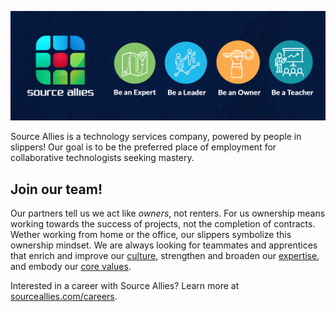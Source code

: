 [![Source Allies](https://raw.githubusercontent.com/sourceallies/.github/main/profile/sa-header.png)](https://sourceallies.com/)

Source Allies is a technology services company, powered by people in slippers!
Our goal is to be the preferred place of employment for collaborative technologists seeking mastery.

## Join our team!

Our partners tell us we act like *owners*, not renters.
For us ownership means working towards the success of projects, not the completion of contracts.
Wether working from home or the office, our slippers symbolize this ownership mindset.
We are always looking for teammates and apprentices that enrich and improve our [culture](https://www.sourceallies.com/careers/), strengthen and broaden our [expertise](https://www.sourceallies.com/what-we-do/#our-expertise), and embody our [core values](https://www.sourceallies.com/#our-core-values).

Interested in a career with Source Allies?
Learn more at [sourceallies.com/careers](https://www.sourceallies.com/careers/).
